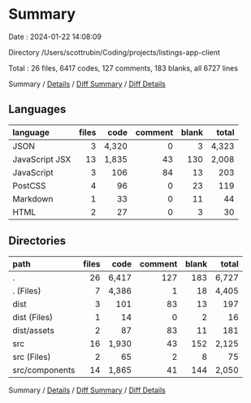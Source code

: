 # Summary

Date : 2024-01-22 14:08:09

Directory /Users/scottrubin/Coding/projects/listings-app-client

Total : 26 files,  6417 codes, 127 comments, 183 blanks, all 6727 lines

Summary / [Details](details.md) / [Diff Summary](diff.md) / [Diff Details](diff-details.md)

## Languages
| language | files | code | comment | blank | total |
| :--- | ---: | ---: | ---: | ---: | ---: |
| JSON | 3 | 4,320 | 0 | 3 | 4,323 |
| JavaScript JSX | 13 | 1,835 | 43 | 130 | 2,008 |
| JavaScript | 3 | 106 | 84 | 13 | 203 |
| PostCSS | 4 | 96 | 0 | 23 | 119 |
| Markdown | 1 | 33 | 0 | 11 | 44 |
| HTML | 2 | 27 | 0 | 3 | 30 |

## Directories
| path | files | code | comment | blank | total |
| :--- | ---: | ---: | ---: | ---: | ---: |
| . | 26 | 6,417 | 127 | 183 | 6,727 |
| . (Files) | 7 | 4,386 | 1 | 18 | 4,405 |
| dist | 3 | 101 | 83 | 13 | 197 |
| dist (Files) | 1 | 14 | 0 | 2 | 16 |
| dist/assets | 2 | 87 | 83 | 11 | 181 |
| src | 16 | 1,930 | 43 | 152 | 2,125 |
| src (Files) | 2 | 65 | 2 | 8 | 75 |
| src/components | 14 | 1,865 | 41 | 144 | 2,050 |

Summary / [Details](details.md) / [Diff Summary](diff.md) / [Diff Details](diff-details.md)